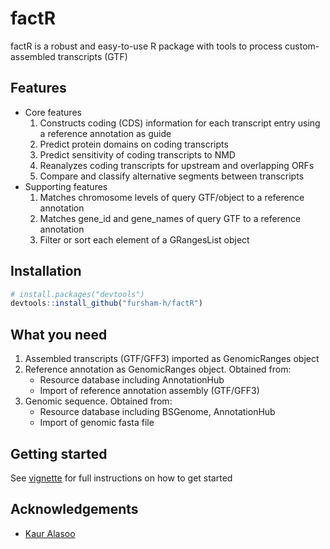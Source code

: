 # factR

factR is a robust and easy-to-use R package with tools to process custom-assembled transcripts (GTF)

## Features
* Core features 
  1. Constructs coding (CDS) information for each transcript entry using a reference annotation as guide
  2. Predict protein domains on coding transcripts
  3. Predict sensitivity of coding transcripts to NMD
  4. Reanalyzes coding transcripts for upstream and overlapping ORFs
  5. Compare and classify alternative segments between transcripts
* Supporting features 
  1. Matches chromosome levels of query GTF/object to a reference annotation
  2. Matches gene_id and gene_names of query GTF to a reference annotation
  3. Filter or sort each element of a GRangesList object

## Installation
```r
# install.packages("devtools")
devtools::install_github("fursham-h/factR")
```

## What you need
1. Assembled transcripts (GTF/GFF3) imported as GenomicRanges object
2. Reference annotation as GenomicRanges object. Obtained from:
    * Resource database including AnnotationHub
    * Import of reference annotation assembly (GTF/GFF3)
3. Genomic sequence. Obtained from:
    * Resource database including BSGenome, AnnotationHub
    * Import of genomic fasta file

## Getting started
See [vignette](https://rpubs.com/fursham_h/693130) for full instructions on how to get started



## Acknowledgements
* [Kaur Alasoo](https://github.com/kauralasoo)
